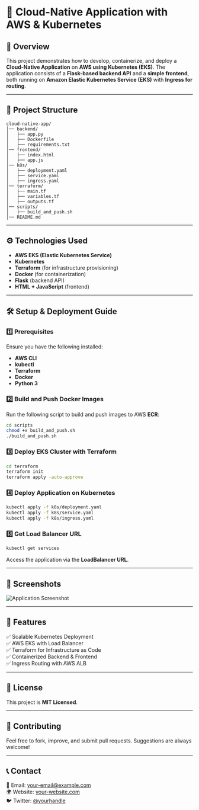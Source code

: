 # 🚀 Cloud-Native Application with AWS & Kubernetes

## 🌟 Overview
This project demonstrates how to develop, containerize, and deploy a **Cloud-Native Application** on **AWS using Kubernetes (EKS)**. The application consists of a **Flask-based backend API** and a **simple frontend**, both running on **Amazon Elastic Kubernetes Service (EKS)** with **Ingress for routing**.

---

## 📁 Project Structure
```
cloud-native-app/
│── backend/
│   ├── app.py
│   ├── Dockerfile
│   ├── requirements.txt
│── frontend/
│   ├── index.html
│   ├── app.js
│── k8s/
│   ├── deployment.yaml
│   ├── service.yaml
│   ├── ingress.yaml
│── terraform/
│   ├── main.tf
│   ├── variables.tf
│   ├── outputs.tf
│── scripts/
│   ├── build_and_push.sh
│── README.md
```

---

## ⚙️ Technologies Used
- **AWS EKS (Elastic Kubernetes Service)**
- **Kubernetes**
- **Terraform** (for infrastructure provisioning)
- **Docker** (for containerization)
- **Flask** (backend API)
- **HTML + JavaScript** (frontend)

---

## 🛠️ Setup & Deployment Guide

### **1️⃣ Prerequisites**
Ensure you have the following installed:
- **AWS CLI**
- **kubectl**
- **Terraform**
- **Docker**
- **Python 3**

### **2️⃣ Build and Push Docker Images**
Run the following script to build and push images to AWS **ECR**:
```bash
cd scripts
chmod +x build_and_push.sh
./build_and_push.sh
```

### **3️⃣ Deploy EKS Cluster with Terraform**
```bash
cd terraform
terraform init
terraform apply -auto-approve
```

### **4️⃣ Deploy Application on Kubernetes**
```bash
kubectl apply -f k8s/deployment.yaml
kubectl apply -f k8s/service.yaml
kubectl apply -f k8s/ingress.yaml
```

### **5️⃣ Get Load Balancer URL**
```bash
kubectl get services
```
Access the application via the **LoadBalancer URL**.

---

## 📸 Screenshots
![Application Screenshot](https://via.placeholder.com/800x400.png?text=Cloud-Native+App)

---

## 🎯 Features
✅ Scalable Kubernetes Deployment  
✅ AWS EKS with Load Balancer  
✅ Terraform for Infrastructure as Code  
✅ Containerized Backend & Frontend  
✅ Ingress Routing with AWS ALB  

---

## 📜 License
This project is **MIT Licensed**.

---

## 🤝 Contributing
Feel free to fork, improve, and submit pull requests. Suggestions are always welcome!

---

## 📞 Contact
📧 Email: your-email@example.com  
🌍 Website: [your-website.com](https://your-website.com)  
🐦 Twitter: [@yourhandle](https://twitter.com/yourhandle)  

